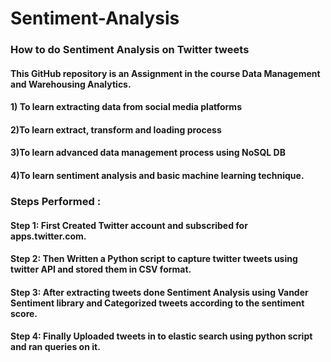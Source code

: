 # Sentiment-Analysis
### How to do Sentiment Analysis on Twitter tweets
#### This GitHub repository is an Assignment in the course Data Management and Warehousing Analytics.
#### 1) To learn extracting data from social media platforms
#### 2)To learn extract, transform and loading process
#### 3)To learn advanced data management process using NoSQL DB
#### 4)To learn sentiment analysis and basic machine learning technique.

### Steps Performed :
#### Step 1: First Created Twitter account and subscribed for apps.twitter.com.
#### Step 2: Then Written a Python script to capture twitter tweets using twitter API and stored them in CSV format.
#### Step 3: After extracting tweets done Sentiment Analysis using Vander Sentiment library and Categorized tweets according to the sentiment score.
#### Step 4: Finally Uploaded tweets in to elastic search using python script and ran queries on it.
